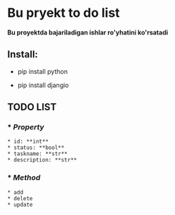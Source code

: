 # Bu pryekt to do list

**Bu proyektda bajariladigan ishlar ro'yhatini ko'rsatadi**

## **Install:**

* pip install python

* pip install djangio

## TODO LIST
### * *Property*
	* id: **int**
	* status: **bool**
	* taskname: **str**
	* description: **str**
### * *Method*
	* add
	* delete
	* update